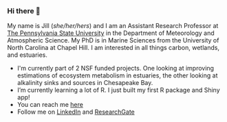 ### Hi there 👋

My name is Jill (*she/her/hers*) and I am an Assistant Research Professor at [The Pennsylvania State University](met.psu.edu) in the Department of Meteorology and Atmospheric Science. My PhD is in Marine Sciences from the University of North Carolina at Chapel Hill. I am interested in all things carbon, wetlands, and estuaries. 

- I'm currently part of 2 NSF funded projects. One looking at improving estimations of ecosystem metabolism in estuaries, the other looking at alkalinity sinks and sources in Chesapeake Bay.  
- I’m currently learning a lot of R. I just built my first R package and Shiny app!  
- You can reach me [here](mailto:jva5648@psu.edu) 
- Follow me on [LinkedIn](www.linkedin.com/in/jill-arriola/) and [ResearchGate](www.researchgate.net/profile/Jill-Arriola)

<!--
**jmarriola/jmarriola** is a ✨ _special_ ✨ repository because its `README.md` (this file) appears on your GitHub profile.

Here are some ideas to get you started:

- 🔭 I’m currently working on ...
- 🌱 I’m currently learning ...
- 👯 I’m looking to collaborate on ...
- 🤔 I’m looking for help with ...
- 💬 Ask me about ...
- 📫 How to reach me: ...
- 😄 Pronouns: ...
- ⚡ Fun fact: ...
-->
